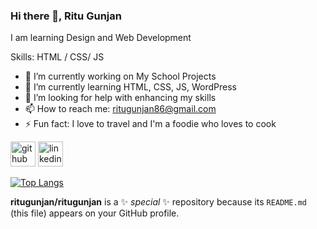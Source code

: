 ### Hi there 👋, Ritu Gunjan
I am learning Design and Web Development

Skills: HTML / CSS/ JS

- 🔭 I’m currently working on My School Projects 
- 🌱 I’m currently learning HTML, CSS, JS, WordPress 
- 🤔 I’m looking for help with enhancing my skills 
- 📫 How to reach me: ritugunjan86@gmail.com 
- ⚡ Fun fact: I love to travel and I'm a foodie who loves to cook 


[<img src='https://cdn.jsdelivr.net/npm/simple-icons@3.0.1/icons/github.svg' alt='github' height='40'>](https://github.com/https://github.com/ritugunjan)  [<img src='https://cdn.jsdelivr.net/npm/simple-icons@3.0.1/icons/linkedin.svg' alt='linkedin' height='40'>](https://www.linkedin.com/in/https://www.linkedin.com/in/ritu-gunjan-2b430721a//)  

[![Top Langs](https://github-readme-stats.vercel.app/api/top-langs/?username=ritugunjan&layout=compact)](https://github.com/anuraghazra/github-readme-stats)

**ritugunjan/ritugunjan** is a ✨ _special_ ✨ repository because its `README.md` (this file) appears on your GitHub profile.
